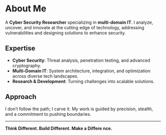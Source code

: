 # About Me

A **Cyber Security Researcher** specializing in **multi-domain IT**. I analyze, uncover, and innovate at the cutting edge of technology, addressing vulnerabilities and designing solutions to enhance security.

## Expertise
- **Cyber Security**: Threat analysis, penetration testing, and advanced cryptography.
- **Multi-Domain IT**: System architecture, integration, and optimization across diverse tech landscapes.
- **Research & Development**: Turning challenges into scalable solutions.

## Approach

I don’t follow the path; I carve it. My work is guided by precision, stealth, and a commitment to pushing boundaries.

---

**Think Different. Build Different. Make a Differe
nce.**

